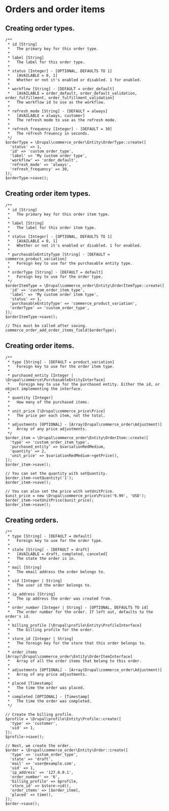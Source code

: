 # Orders and order items

## Creating order types.
    /**
     * id [String]
     *   The primary key for this order type.
     *
     * label [String]
     *   The label for this order type.
     *
     * status [Integer] - [OPTIONAL, DEFAULTS TO 1]
     *   [AVAILABLE = 0, 1]
     *   Whether or not it's enabled or disabled. 1 for enabled.
     *
     * workflow [String] - [DEFAULT = order_default]
     *   [AVAILABLE = order_default, order_default_validation, order_fulfillment, order_fulfillment_validation] 
     *   The workflow id to use as the workflow.
     *
     * refresh_mode [String] - [DEFAULT = always]
     *   [AVAILABLE = always, customer]
     *   The refresh mode to use as the refresh mode.
     *
     * refresh_frequency [Integer] - [DEFAULT = 30]
     *   The refresh freuency in seconds.
     */
    $orderType = \Drupal\commerce_order\Entity\OrderType::create([
      'status' => 1,
      'id' => 'custom_order_type',
      'label' => 'My custom order type',
      'workflow' => 'order_default',
      'refresh_mode' => 'always',
      'refresh_frequency' => 30,
    ]);
    $orderType->save();


## Creating order item types.
    /**
     * id [String]
     *   The primary key for this order item type.
     *
     * label [String]
     *   The label for this order item type.
     *
     * status [Integer] - [OPTIONAL, DEFAULTS TO 1]
     *   [AVAILABLE = 0, 1]
     *   Whether or not it's enabled or disabled. 1 for enabled.
     *
     * purchasableEntityType [String] - [DEFAULT = commerce_product_variation]
     *   Foreign key to use for the purchasable entity type.
     *
     * orderType [String] - [DEFAULT = default]
     *   Foreign key to use for the order type.
     */
    $orderItemType = \Drupal\commerce_order\Entity\OrderItemType::create([
      'id' => 'custom_order_item_type',
      'label' => 'My custom order item type',
      'status' => 1,
      'purchasableEntityType' => 'commerce_product_variation',
      'orderType' => 'custom_order_type',
    ]);
    $orderItemType->save();
    
    // This must be called after saving.
    commerce_order_add_order_items_field($orderType);


## Creating order items.
    /**
     * type [String] - [DEFAULT = product_variation]
     *   Foreign key to use for the order item type.
     *
     * purchased_entity [Integer | \Drupal\commerce\PurchasableEntityInterface]
     *    Foreign key to use for the purchased entity. Either the id, or object implementing the interface.
     *
     * quantity [Integer]
     *   How many of the purchased items.
     *
     * unit_price [\Drupal\commerce_price\Price]
     *   The price per each item, not the total.
     *
     * adjustments [OPTIONAL] - [Array(Drupal\commerce_order\Adjustment)]
     *   Array of any price adjustments.
     */
    $order_item = \Drupal\commerce_order\Entity\OrderItem::create([
      'type' => 'custom_order_item_type',
      'purchased_entity' => $variationRedMedium,
      'quantity' => 2,
      'unit_price' => $variationRedMedium->getPrice(),
    ]);
    $order_item->save();
    
    // You can set the quantity with setQuantity.
    $order_item->setQuantity('1');
    $order_item->save();
    
    // You can also set the price with setUnitPrice.
    $unit_price = new \Drupal\commerce_price\Price('9.99', 'USD');
    $order_item->setUnitPrice($unit_price);
    $order_item->save();

## Creating orders.

    /**
     * type [String] - [DEFAULT = default]
     *   Foreign key to use for the order type.
     *
     * state [String] - [DEFAULT = draft]
     *   [AVAILABLE = draft, completed, canceled]
     *   The state the order is in.
     *
     * mail [String]
     *   The email address the order belongs to.
     *
     * uid [Integer | String]
     *   The user id the order belongs to.
     *
     * ip_address [String]
     *   The ip address the order was created from.
     *
     * order_number [Integer | String] - [OPTIONAL, DEFAULTS TO id]
     *   The order number for the order. If left out, defaults to the order's id.
     *
     * billing_profile [\Drupal\profile\Entity\ProfileInterface]
     *   The billing profile for the order.
     *
     * store_id [Integer | String]
     *   The foreign key for the store that this order belongs to.
     *
     * order_items [Array(\Drupal\commerce_order\Entity\OrderItemInterface]
     *   Array of all the order items that belong to this order.
     *
     * adjustments [OPTIONAL] - [Array(Drupal\commerce_order\Adjustment)]
     *   Array of any price adjustments.
     *
     * placed [Timestamp]
     *   The time the order was placed.
     *
     * completed [OPTIONAL] - [Timestamp]
     *   The time the order was completed.
     */

    // Create the billing profile.
    $profile = \Drupal\profile\Entity\Profile::create([
      'type' => 'customer',
      'uid' => 1,
    ]);
    $profile->save();
    
    // Next, we create the order.
    $order = \Drupal\commerce_order\Entity\Order::create([
      'type' => 'custom_order_type',
      'state' => 'draft',
      'mail' => 'user@example.com',
      'uid' => 1,
      'ip_address' => '127.0.0.1',
      'order_number' => '6',
      'billing_profile' => $profile,
      'store_id' => $store->id(),
      'order_items' => [$order_item],
      'placed' => time(),
    ]);
    $order->save();